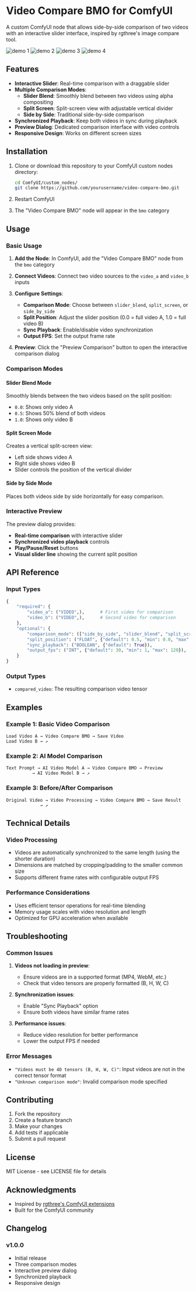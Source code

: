 # Video Compare BMO for ComfyUI

A custom ComfyUI node that allows side-by-side comparison of two videos with an interactive slider interface, inspired by rgthree's image compare tool.


![demo 1](https://github.com/casterpollux/video-compare-bmo/blob/master/examples/diff.gif)
![demo 2](https://github.com/casterpollux/video-compare-bmo/blob/master/examples/horixzontal.gif)
![demo 3](https://github.com/casterpollux/video-compare-bmo/blob/master/examples/vertical.gif)
![demo 4](https://github.com/casterpollux/video-compare-bmo/blob/master/examples/side.gif)


## Features

- **Interactive Slider**: Real-time comparison with a draggable slider
- **Multiple Comparison Modes**:
  - **Slider Blend**: Smoothly blend between two videos using alpha compositing
  - **Split Screen**: Split-screen view with adjustable vertical divider
  - **Side by Side**: Traditional side-by-side comparison
- **Synchronized Playback**: Keep both videos in sync during playback
- **Preview Dialog**: Dedicated comparison interface with video controls
- **Responsive Design**: Works on different screen sizes

## Installation

1. Clone or download this repository to your ComfyUI custom nodes directory:
   ```bash
   cd ComfyUI/custom_nodes/
   git clone https://github.com/yourusername/video-compare-bmo.git
   ```

2. Restart ComfyUI

3. The "Video Compare BMO" node will appear in the `bmo` category

## Usage

### Basic Usage

1. **Add the Node**: In ComfyUI, add the "Video Compare BMO" node from the `bmo` category

2. **Connect Videos**: Connect two video sources to the `video_a` and `video_b` inputs

3. **Configure Settings**:
   - **Comparison Mode**: Choose between `slider_blend`, `split_screen`, or `side_by_side`
   - **Split Position**: Adjust the slider position (0.0 = full video A, 1.0 = full video B)
   - **Sync Playback**: Enable/disable video synchronization
   - **Output FPS**: Set the output frame rate

4. **Preview**: Click the "Preview Comparison" button to open the interactive comparison dialog

### Comparison Modes

#### Slider Blend Mode
Smoothly blends between the two videos based on the split position:
- `0.0`: Shows only video A
- `0.5`: Shows 50% blend of both videos
- `1.0`: Shows only video B

#### Split Screen Mode
Creates a vertical split-screen view:
- Left side shows video A
- Right side shows video B
- Slider controls the position of the vertical divider

#### Side by Side Mode
Places both videos side by side horizontally for easy comparison.

### Interactive Preview

The preview dialog provides:
- **Real-time comparison** with interactive slider
- **Synchronized video playback** controls
- **Play/Pause/Reset** buttons
- **Visual slider line** showing the current split position

## API Reference

### Input Types

```python
{
    "required": {
        "video_a": ("VIDEO",),      # First video for comparison
        "video_b": ("VIDEO",),      # Second video for comparison
    },
    "optional": {
        "comparison_mode": (["side_by_side", "slider_blend", "split_screen"],),
        "split_position": ("FLOAT", {"default": 0.5, "min": 0.0, "max": 1.0}),
        "sync_playback": ("BOOLEAN", {"default": True}),
        "output_fps": ("INT", {"default": 30, "min": 1, "max": 120}),
    }
}
```

### Output Types

- `compared_video`: The resulting comparison video tensor

## Examples

### Example 1: Basic Video Comparison
```
Load Video A → Video Compare BMO → Save Video
Load Video B → ↗
```

### Example 2: AI Model Comparison
```
Text Prompt → AI Video Model A → Video Compare BMO → Preview
          → AI Video Model B → ↗
```

### Example 3: Before/After Comparison
```
Original Video → Video Processing → Video Compare BMO → Save Result
             → ↗
```

## Technical Details

### Video Processing
- Videos are automatically synchronized to the same length (using the shorter duration)
- Dimensions are matched by cropping/padding to the smaller common size
- Supports different frame rates with configurable output FPS

### Performance Considerations
- Uses efficient tensor operations for real-time blending
- Memory usage scales with video resolution and length
- Optimized for GPU acceleration when available

## Troubleshooting

### Common Issues

1. **Videos not loading in preview**:
   - Ensure videos are in a supported format (MP4, WebM, etc.)
   - Check that video tensors are properly formatted (B, H, W, C)

2. **Synchronization issues**:
   - Enable "Sync Playback" option
   - Ensure both videos have similar frame rates

3. **Performance issues**:
   - Reduce video resolution for better performance
   - Lower the output FPS if needed

### Error Messages

- `"Videos must be 4D tensors (B, H, W, C)"`: Input videos are not in the correct tensor format
- `"Unknown comparison mode"`: Invalid comparison mode specified

## Contributing

1. Fork the repository
2. Create a feature branch
3. Make your changes
4. Add tests if applicable
5. Submit a pull request

## License

MIT License - see LICENSE file for details

## Acknowledgments

- Inspired by [rgthree's ComfyUI extensions](https://github.com/rgthree/rgthree-comfy)
- Built for the ComfyUI community

## Changelog

### v1.0.0
- Initial release
- Three comparison modes
- Interactive preview dialog
- Synchronized playback
- Responsive design 
